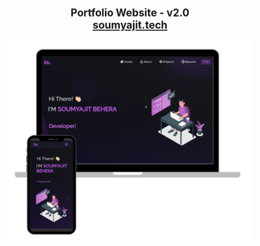 <h2 align="center">
  Portfolio Website - v2.0<br/>
  <a href="https://resume-harshin1v.vercel.app/" target="_blank">soumyajit.tech</a>
</h2>
<div align="center">
  <img alt="Demo" src="./Images/readme-img1.png" />
</div>

<br/>

